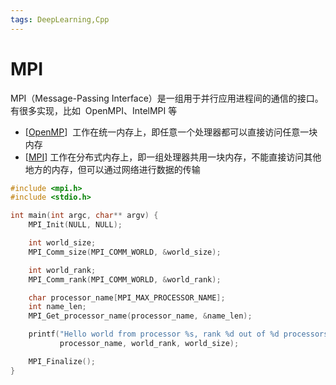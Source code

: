 ```yaml
---
tags: DeepLearning,Cpp
---
```


# MPI

MPI（Message-Passing Interface）是一组用于并行应用进程间的通信的接口。有很多实现，比如  OpenMPI、IntelMPI 等

- [[OpenMP]]  工作在统一内存上，即任意一个处理器都可以直接访问任意一块内存
- [[MPI]] 工作在分布式内存上，即一组处理器共用一块内存，不能直接访问其他地方的内存，但可以通过网络进行数据的传输

```cpp
#include <mpi.h>
#include <stdio.h>

int main(int argc, char** argv) {
    MPI_Init(NULL, NULL);

    int world_size;
    MPI_Comm_size(MPI_COMM_WORLD, &world_size);

    int world_rank;
    MPI_Comm_rank(MPI_COMM_WORLD, &world_rank);

    char processor_name[MPI_MAX_PROCESSOR_NAME];
    int name_len;
    MPI_Get_processor_name(processor_name, &name_len);

    printf("Hello world from processor %s, rank %d out of %d processors\n",
           processor_name, world_rank, world_size);

    MPI_Finalize();
}

```

[//begin]: # "Autogenerated link references for markdown compatibility"
[OpenMP]: OpenMP.md "OpenMP"
[MPI]: MPI.md "MPI"
[//end]: # "Autogenerated link references"
